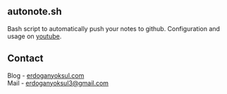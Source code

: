 ## autonote.sh
Bash script to automatically push your notes to github. Configuration and usage on [youtube](https://www.youtube.com/watch?v=3x0NBIHnO4s).
## Contact
Blog - [erdoganyoksul.com](https://www.erdoganyoksul.com)<br/>
Mail - erdoganyoksul3@gmail.com

